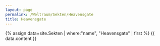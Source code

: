 ```yaml
---
layout: page
permalink: /Weltraum/Sekten/Heavensgate
title: Heavensgate
---
```




{% assign data=site.Sekten | where:"name", "Heavensgate" | first %}
{{ data.content }}
